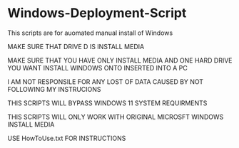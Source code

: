 # Windows-Deployment-Script

This scripts are for auomated manual install of Windows

MAKE SURE THAT DRIVE D IS INSTALL MEDIA

MAKE SURE THAT YOU HAVE ONLY INSTALL MEDIA AND ONE HARD DRIVE YOU WANT INSTALL WINDOWS ONTO INSERTED INTO A PC

I AM NOT RESPONSILE FOR ANY LOST OF DATA CAUSED BY NOT FOLLOWING MY INSTRUCIONS

THIS SCRIPTS WILL BYPASS WINDOWS 11 SYSTEM REQUIRMENTS

THIS SCRIPTS WILL ONLY WORK WITH ORIGINAL MICROSFT WINDOWS INSTALL MEDIA

USE HowToUse.txt FOR INSTRUCTIONS
